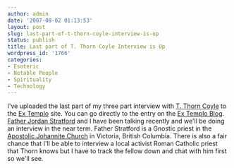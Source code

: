 ```yaml
---
author: admin
date: '2007-08-02 01:13:53'
layout: post
slug: last-part-of-t-thorn-coyle-interview-is-up
status: publish
title: Last part of T. Thorn Coyle Interview is Up
wordpress_id: '1766'
categories:
- Esoteric
- Notable People
- Spirituality
- Technology
---
```


I've uploaded the last part of my three part interview with [T. Thorn
Coyle](http://www.thorncoyle.com/) to the [Ex
Templo](http://www.extemplo.org) site. You can go directly to the entry
on the [Ex Templo Blog](http://www.extemplo.org/?p=12). [Father Jordan
Stratford](http://egina2.blogspot.com/) and I have been talking recently
and we'll be doing an interview in the near term. Father Stratford is a
Gnostic priest in the [Apostolic Johannite
Church](http://www.johannite.org/) in Victoria, British Columbia. There
is also a fair chance that I'll be able to interview a local activist
Roman Catholic priest that Thorn knows but I have to track the fellow
down and chat with him first so we'll see.
